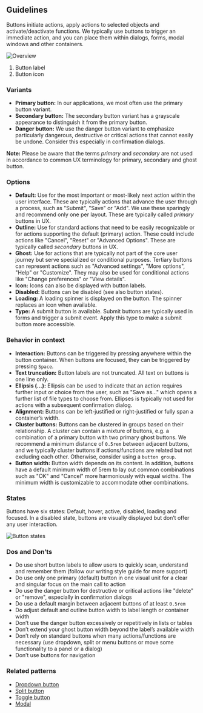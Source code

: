 ## Guidelines

Buttons initiate actions, apply actions to selected objects and activate/deactivate functions. We typically use buttons to trigger an immediate action, and you can place them within dialogs, forms, modal windows and other containers.

![Overview](https://www.figma.com/design/wEptRgAezDU1z80Cn3eZ0o/iX-Pattern-Illustrations?type=design&node-id=1097-5037&mode=design&t=KAxDgJoFX436Uk0b-11)

1. Button label
2. Button icon

### Variants

- **Primary button:** In our applications, we most often use the primary button variant.
- **Secondary button:** The secondary button variant has a grayscale appearance to distinguish it from the primary button.
- **Danger button:** We use the danger button variant to emphasize particularly dangerous, destructive or critical actions that cannot easily be undone. Consider this especially in confirmation dialogs.

**Note:** Please be aware that the terms _primary_ and _secondary_ are not used in accordance to common UX terminology for primary, secondary and ghost button.

### Options

- **Default:** Use for the most important or most-likely next action within the user interface. These are typically actions that advance the user through a process, such as "Submit", "Save" or "Add". We use these sparingly and recommend only one per layout. These are typically called _primary_ buttons in UX.
- **Outline:** Use for standard actions that need to be easily recognizable or for actions supporting the default (primary) action. These could include actions like "Cancel", "Reset" or "Advanced Options". These are typically called _secondary_ buttons in UX.
- **Ghost:** Use for actions that are typically not part of the core user journey but serve specialized or conditional purposes. Tertiary buttons can represent actions such as "Advanced settings", "More options", "Help" or "Customize". They may also be used for conditional actions like "Change preferences" or "View details".
- **Icon:** Icons can also be displayed with button labels.
- **Disabled:** Buttons can be disabled (see also button states).
- **Loading:** A loading spinner is displayed on the button. The spinner replaces an icon when available.
- **Type:** A submit button is available. Submit buttons are typically used in forms and trigger a submit event. Apply this type to make a submit button more accessible.

### Behavior in context

- **Interaction:** Buttons can be triggered by pressing anywhere within the button container. When buttons are focused, they can be triggered by pressing `Space`.
- **Text truncation:** Button labels are not truncated. All text on buttons is one line only.
- **Ellipsis (…):** Ellipsis can be used to indicate that an action requires further input or choice from the user, such as "Save as…" which opens a further list of file types to choose from. Ellipses is typically not used for actions with a subsequent confirmation dialog.
- **Alignment:** Buttons can be left-justified or right-justified or fully span a container’s width.
- **Cluster buttons:** Buttons can be clustered in groups based on their relationship. A cluster can contain a mixture of buttons, e.g. a combination of a primary button with two primary ghost buttons. We recommend a minimum distance of `0.5rem` between adjacent buttons, and we typically cluster buttons if actions/functions are related but not excluding each other. Otherwise, consider using a `button group`.
- **Button width:** Button width depends on its content. In addition, buttons have a default minimum width of 5rem to lay out common combinations such as "OK" and "Cancel" more harmoniously with equal widths. The minimum width is customizable to accommodate other combinations.

### States

Buttons have six states: Default, hover, active, disabled, loading and focused. In a disabled state, buttons are visually displayed but don’t offer any user interaction.

![Button states](https://www.figma.com/design/wEptRgAezDU1z80Cn3eZ0o/iX-Pattern-Illustrations?type=design&node-id=132-13020&mode=design&t=KAxDgJoFX436Uk0b-11)

### Dos and Don’ts

- Do use short button labels to allow users to quickly scan, understand and remember them (follow our writing style guide for more support)
- Do use only one primary (default) button in one visual unit for a clear and singular focus on the main call to action
- Do use the danger button for destructive or critical actions like "delete" or "remove", especially in confirmation dialogs
- Do use a default margin between adjacent buttons of at least `0.5rem`
- Do adjust default and outline button width to label length or container width
- Don’t use the danger button excessively or repetitively in lists or tables
- Don’t extend your ghost button width beyond the label’s available width
- Don’t rely on standard buttons when many actions/functions are necessary (use dropdown, split or menu buttons or move some functionality to a panel or a dialog)
- Don’t use buttons for navigation

### Related patterns

- [Dropdown button](../dropdown-button)
- [Split button](../split-button)
- [Toggle button](../toggle-button)
- [Modal](../modal)
